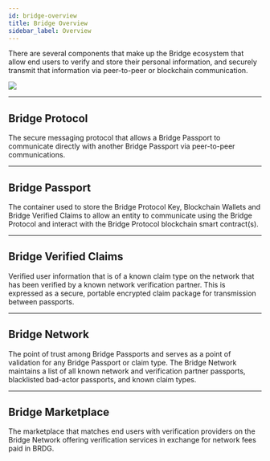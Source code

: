 ```yaml
---
id: bridge-overview
title: Bridge Overview
sidebar_label: Overview
---
```


There are several components that make up the Bridge ecosystem that allow end users to verify and store their personal information, and securely transmit that information via peer-to-peer or blockchain communication.

<img class='centered' src='/img/overview.jpg'></img>

---

## Bridge Protocol
The secure messaging protocol that allows a Bridge Passport to communicate directly with another Bridge Passport via peer-to-peer communications.

---

## Bridge Passport
The container used to store the Bridge Protocol Key, Blockchain Wallets and Bridge Verified Claims to allow an entity to communicate using the Bridge Protocol and interact with the Bridge Protocol blockchain smart contract(s).

---

## Bridge Verified Claims
Verified user information that is of a known claim type on the network that has been verified by a known network verification partner.  This is expressed as a secure, portable encrypted claim package for transmission between passports.

---

## Bridge Network
The point of trust among Bridge Passports and serves as a point of validation for any Bridge Passport or claim type.  The Bridge Network maintains a list of all known network and verification partner passports, blacklisted bad-actor passports, and known claim types.

---

## Bridge Marketplace
The marketplace that matches end users with verification providers on the Bridge Network offering verification services in exchange for network fees paid in BRDG.




